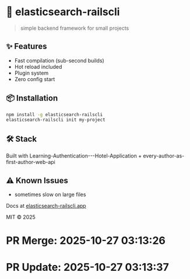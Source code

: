 # 🚀 elasticsearch-railscli

> simple backend framework for small projects

## ✨ Features

- Fast compilation (sub-second builds)
- Hot reload included
- Plugin system
- Zero config start

## 📦 Installation

```bash
npm install -g elasticsearch-railscli
elasticsearch-railscli init my-project
```

## 🛠️ Stack

Built with Learning-Authentication---Hotel-Application + every-author-as-first-author-web-api

## ⚠️ Known Issues

- sometimes slow on large files

Docs at [elasticsearch-railscli.app](https://elasticsearch-railscli.app)

MIT © 2025

# PR Merge: 2025-10-27 03:13:26

# PR Update: 2025-10-27 03:13:37
